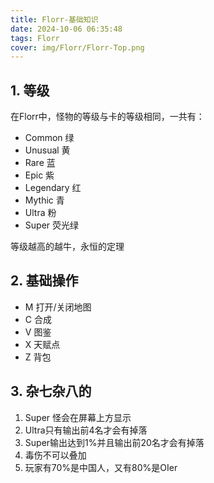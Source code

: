 ```yaml
---
title: Florr-基础知识
date: 2024-10-06 06:35:48
tags: Florr
cover: img/Florr/Florr-Top.png
---
```


## 1. 等级
在Florr中，怪物的等级与卡的等级相同，一共有：

 - Common 绿
 - Unusual 黄
 - Rare 蓝
 - Epic 紫
 - Legendary 红
 - Mythic 青
 - Ultra 粉
 - Super 荧光绿

等级越高的越牛，永恒的定理

## 2. 基础操作
 - M 打开/关闭地图
 - C 合成
 - V 图鉴
 - X 天赋点
 - Z 背包

## 3. 杂七杂八的
1. Super 怪会在屏幕上方显示
2. Ultra只有输出前4名才会有掉落
3. Super输出达到1%并且输出前20名才会有掉落
3. 毒伤不可以叠加
4. 玩家有70%是中国人，又有80%是OIer